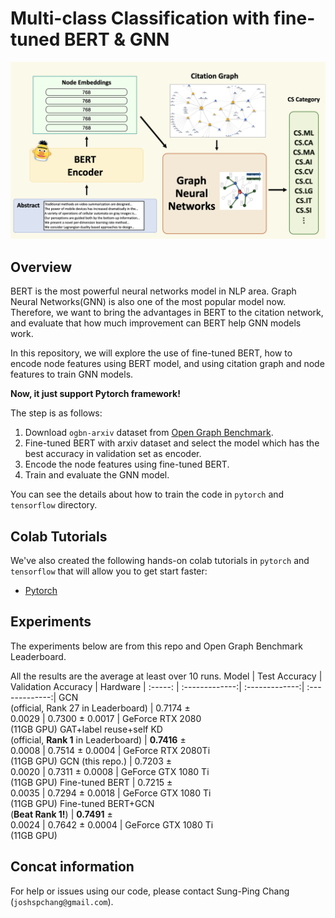 # Multi-class Classification with fine-tuned BERT &amp; GNN

![](bert_gnn_overview.jpeg)

## Overview

BERT is the most powerful neural networks model in NLP area. Graph Neural Networks(GNN) is also one of the most popular model now. 
Therefore, we want to bring the advantages in BERT to the citation network, and evaluate that how much improvement can BERT help GNN models work.

In this repository, we will explore the use of fine-tuned BERT, how to encode node features using BERT model, 
and using citation graph and node features to train GNN models. 

**Now, it just support Pytorch framework!**

The step is as follows:

1.  Download `ogbn-arxiv` dataset from [Open Graph Benchmark](https://ogb.stanford.edu/).
2.  Fine-tuned BERT with arxiv dataset and select the model which has the best accuracy in validation set as encoder.
3.  Encode the node features using fine-tuned BERT.
4.  Train and evaluate the GNN model.

You can see the details about how to train the code in `pytorch` and `tensorflow` directory.

## Colab Tutorials
We've also created the following hands-on colab tutorials in `pytorch` and `tensorflow`
that will allow you to get start faster:

*   [Pytorch](https://github.com/joshchang1112/bert_gnn_arxiv/blob/master/pytorch/fine_tuned_bert_gnn_pytorch.ipynb)


## Experiments

The experiments below are from this repo and Open Graph Benchmark Leaderboard. 

All the results are the average at least over 10 runs.
Model   |  Test Accuracy  | Validation Accuracy | Hardware |
:-----: | :-------------:| :-------------:| :-------------:|
GCN <br/> (official, Rank 27 in Leaderboard) | 0.7174 &pm; <br/> 0.0029 | 0.7300 &pm; 0.0017 | GeForce RTX 2080 <br/> (11GB GPU)
GAT+label reuse+self KD <br/> (official, **Rank 1** in Leaderboard) | **0.7416** &pm; <br/> 0.0008 | 0.7514 &pm; 0.0004 | GeForce RTX 2080Ti <br/> (11GB GPU)
GCN (this repo.)    |  0.7203 &pm; <br/> 0.0020 | 0.7311 &pm; 0.0008   | GeForce GTX 1080 Ti <br/> (11GB GPU)
Fine-tuned BERT    |  0.7215 &pm; <br/> 0.0035   | 0.7294 &pm; 0.0018   |  GeForce GTX 1080 Ti <br/> (11GB GPU)
Fine-tuned BERT+GCN <br/> (**Beat Rank 1!**) |   **0.7491** &pm; <br/> 0.0024 | 0.7642 &pm; 0.0004   | GeForce GTX 1080 Ti <br/> (11GB GPU)

## Concat information
For help or issues using our code, please contact Sung-Ping Chang (`joshspchang@gmail.com`).
